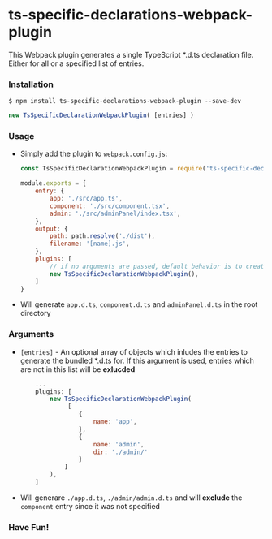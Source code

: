 # ts-specific-declarations-webpack-plugin

This Webpack plugin generates a single TypeScript *.d.ts declaration file.
Either for all or a specified list of entries.

### Installation

```shell
$ npm install ts-specific-declarations-webpack-plugin --save-dev
```

```js
new TsSpecificDeclarationWebpackPlugin( [entries] )
```

### Usage

* Simply add the plugin to `webpack.config.js`:

    ```javascript
    const TsSpecificDeclarationWebpackPlugin = require('ts-specific-declarations-webpack-plugin');

    module.exports = {
        entry: {
            app: './src/app.ts',
            component: './src/component.tsx',
            admin: './src/adminPanel/index.tsx',
        },
        output: {
            path: path.resolve('./dist'),
            filename: '[name].js',
        },
        plugins: [
            // if no arguments are passed, default behavior is to create *.d.ts per entry.
            new TsSpecificDeclarationWebpackPlugin(), 
        ]
    }
    ```
* Will generate `app.d.ts`, `component.d.ts` and `adminPanel.d.ts` in the root directory

### Arguments

* `[entries]` - An optional array of objects which inludes the entries to generate the bundled *.d.ts for. If this argument is used, entries which are not in this list will be **exlucded**
    ```js
        ...
        plugins: [
            new TsSpecificDeclarationWebpackPlugin(
                 [
                    {
                        name: 'app',
                    },
                    {
                        name: 'admin',
                        dir: './admin/'
                    }
                ]
            ),
        ]

    ```
* Will generare `./app.d.ts`, `./admin/admin.d.ts` and will **exclude** the `component` entry since it was not specified


### Have Fun!
